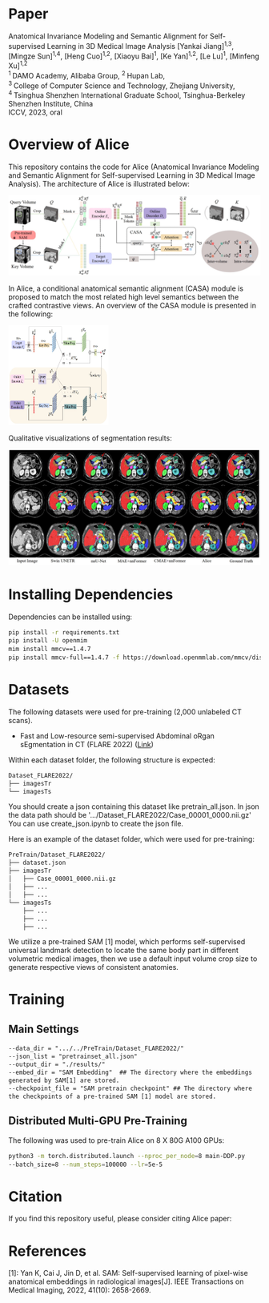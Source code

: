 # Paper
Anatomical Invariance Modeling and Semantic Alignment for Self-supervised Learning in 3D Medical Image Analysis
[Yankai Jiang]<sup>1,3</sup>, [Mingze Sun]<sup>1,4</sup>, [Heng Cuo]<sup>1,2</sup>,  [Xiaoyu Bai]<sup>1</sup>, [Ke Yan]<sup>1,2</sup>, [Le Lu]<sup>1</sup>, [Minfeng Xu]<sup>1,2</sup> <br/>
<sup>1 </sup>DAMO Academy, Alibaba Group,   <sup>2 </sup>Hupan Lab,  <br/>
<sup>3 </sup>College of Computer Science and Technology, Zhejiang University, <br/>
<sup>4 </sup>Tsinghua Shenzhen International Graduate School, Tsinghua-Berkeley Shenzhen Institute, China <br/>
ICCV, 2023, oral <br/>

# Overview of Alice
This repository contains the code for Alice (Anatomical Invariance Modeling and Semantic Alignment for Self-supervised Learning in 3D Medical Image Analysis). The architecture of Alice is illustrated below:

![image](./asset/fig2.jpg)

In Alice, a conditional anatomical semantic alignment (CASA) module is proposed to match the most related high level semantics between the crafted contrastive views. An overview of the CASA module is presented in the following:

<img src="./asset/fig3.jpg" width="200" height="200"/>

Qualitative visualizations of segmentation results:

![image](./asset/fig4.jpg)


# Installing Dependencies
Dependencies can be installed using:
``` bash
pip install -r requirements.txt
pip install -U openmim
mim install mmcv==1.4.7
pip install mmcv-full==1.4.7 -f https://download.openmmlab.com/mmcv/dist/cu102/torch1.9/index.html
```

# Datasets

The following datasets were used for pre-training (2,000 unlabeled CT scans). 

- Fast and Low-resource semi-supervised Abdominal oRgan sEgmentation in CT (FLARE 2022) ([Link](https://flare22.grand-challenge.org/))


Within each dataset folder, the following structure is expected:

    Dataset_FLARE2022/
    ├── imagesTr
    └── imagesTs

You should create a json containing this dataset like pretrain_all.json.
In json the data path should be '.../Dataset_FLARE2022/Case_00001_0000.nii.gz'
You can use create_json.ipynb to create the json file.

Here is an example of the dataset folder, which were used for pre-training:

    PreTrain/Dataset_FLARE2022/
    ├── dataset.json
    ├── imagesTr
    │   ├── Case_00001_0000.nii.gz
    │   ├── ...
    │   ├── ...
    └── imagesTs
        ├── ...
        ├── ...
        ├── ...

We utilize a pre-trained SAM [1] model, which performs self-supervised universal landmark detection to locate the same
body part in different volumetric medical images, then we use a default input volume crop size to generate respective views of consistent anatomies.

# Training

## Main Settings
```
--data_dir = ".../../PreTrain/Dataset_FLARE2022/"
--json_list = "pretrainset_all.json"
--output_dir = "./results/"
--embed_dir = "SAM Embedding"  ## The directory where the embeddings generated by SAM[1] are stored.
--checkpoint_file = "SAM pretrain checkpoint" ## The directory where the checkpoints of a pre-trained SAM [1] model are stored.
```

## Distributed Multi-GPU Pre-Training

The following was used to pre-train Alice on 8 X 80G A100 GPUs:

```bash
python3 -m torch.distributed.launch --nproc_per_node=8 main-DDP.py
--batch_size=8 --num_steps=100000 --lr=5e-5
```

# Citation
If you find this repository useful, please consider citing Alice paper:


# References
[1]: Yan K, Cai J, Jin D, et al. SAM: Self-supervised learning of pixel-wise anatomical embeddings in radiological images[J]. IEEE Transactions on Medical Imaging, 2022, 41(10): 2658-2669.
